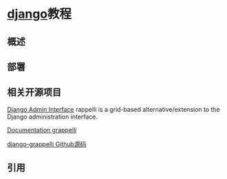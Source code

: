 # [django]()教程

## 概述



## 部署


## 相关开源项目


[Django Admin Interface](http://grappelliproject.com)
rappelli is a grid-based alternative/extension to the Django administration interface.


[Documentation grappelli](https://django-grappelli.readthedocs.io/en/latest/index.html)

[django-grappelli Github源码](https://github.com/sehmaschine/django-grappelli)










## 引用


[]()

[]()

[]()
